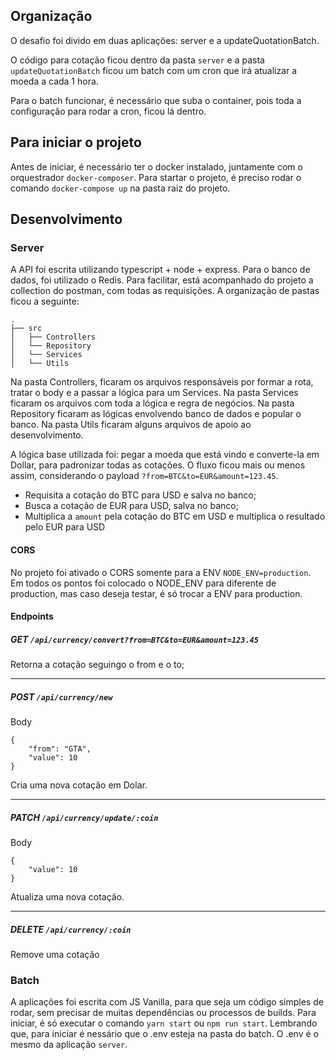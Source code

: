 ## Organização
O desafio foi divido em duas aplicações: server e a updateQuotationBatch.

O código para cotação ficou dentro da pasta `server` e a pasta `updateQuotationBatch` ficou um batch com um cron que irá atualizar a moeda a cada 1 hora.

Para o batch funcionar, é necessário que suba o container, pois toda a configuração para rodar a cron, ficou lá dentro.

## Para iniciar o projeto
Antes de iniciar, é necessário ter o docker instalado, juntamente com o orquestrador `docker-composer`. 
Para startar o projeto, é preciso rodar o comando `docker-compose up` na pasta raiz do projeto.
## Desenvolvimento
### Server

A API foi escrita utilizando typescript + node + express.
Para o banco de dados, foi utilizado o Redis.
Para facilitar, está acompanhado do projeto a collection do postman, com todas as requisições.
A organização de pastas ficou a seguinte:
```
.
├── src
│   ├── Controllers
│   └── Repository
│   └── Services
│   └── Utils
```

Na pasta Controllers, ficaram os arquivos responsáveis por formar a rota, tratar o body e a passar a lógica para um Services.
Na pasta Services ficaram os arquivos com toda a lógica e regra de negócios.
Na pasta Repository ficaram as lógicas envolvendo banco de dados e popular o banco.
Na pasta Utils ficaram alguns arquivos de apoio ao desenvolvimento.

A lógica base utilizada foi: pegar a moeda que está vindo e converte-la em Dollar, para padronizar todas as cotações.
O fluxo ficou mais ou menos assim, considerando o payload `?from=BTC&to=EUR&amount=123.45`.

- Requisita a cotação do BTC para USD e salva no banco;
- Busca a cotação de EUR para USD, salva no banco;
- Multiplica a `amount` pela cotação do BTC em USD e multiplica o resultado pelo EUR para USD

#### CORS
No projeto foi ativado o CORS somente para a ENV `NODE_ENV=production`. 
Em todos os pontos foi colocado o NODE_ENV para diferente de production, mas caso deseja testar, é só trocar a ENV para production.

#### Endpoints
##### GET `/api/currency/convert?from=BTC&to=EUR&amount=123.45`
Retorna a cotação seguingo o from e o to;
____

##### POST `/api/currency/new`

Body 
```
{
	"from": "GTA",
	"value": 10
}
```

Cria uma nova cotação em Dolar.

___

##### PATCH `/api/currency/update/:coin`

Body 
```
{
	"value": 10
}
```

Atualiza uma nova cotação.

___

##### DELETE `/api/currency/:coin`
Remove uma cotação

### Batch
A aplicações foi escrita com JS Vanilla, para que seja um código simples de rodar, sem precisar de muitas dependências ou processos de builds.
Para iniciar, é só executar o comando `yarn start` ou `npm run start`.
Lembrando que, para iniciar é nessário que o .env esteja na pasta do batch. O .env é o mesmo da aplicação `server`.